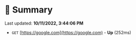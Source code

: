 # 📖 Summary
Last updated: **10/11/2022, 3:44:06 PM**

- `GET` [https://google.com](https://google.com) - **Up** (252ms)
